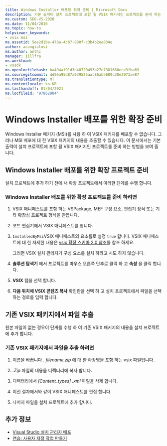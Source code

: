 ```yaml
---
title: Windows Installer 배포용 확장 준비 | Microsoft Docs
description: 기본 출력이 설치 프로젝트에 포함 될 VSIX 패키지인 프로젝트를 준비 하는 방법에 대해 알아봅니다.
ms.custom: SEO-VS-2020
ms.date: 11/04/2016
ms.topic: how-to
helpviewer_keywords:
- vsix msi
ms.assetid: 5ee2d1ba-478a-4cb7-898f-c3b4b2ee834e
author: acangialosi
ms.author: anthc
manager: jillfra
ms.workload:
- vssdk
ms.openlocfilehash: ba494af91d3d40720493b27e7381660ece3fba69
ms.sourcegitcommit: dd96a95d87a039525aac86abe689c30e2073ae87
ms.translationtype: MT
ms.contentlocale: ko-KR
ms.lasthandoff: 01/04/2021
ms.locfileid: "97862904"
---
```

# <a name="prepare-extensions-for-windows-installer-deployment"></a>Windows Installer 배포를 위한 확장 준비
Windows Installer 패키지 (MSI)를 사용 하 여 VSIX 패키지를 배포할 수 없습니다. 그러나 MSI 배포에 대 한 VSIX 패키지의 내용을 추출할 수 있습니다. 이 문서에서는 기본 출력이 설치 프로젝트에 포함 될 VSIX 패키지인 프로젝트를 준비 하는 방법을 보여 줍니다.

## <a name="prepare-an-extension-project-for-windows-installer-deployment"></a>Windows Installer 배포를 위한 확장 프로젝트 준비
 설치 프로젝트에 추가 하기 전에 새 확장 프로젝트에서 이러한 단계를 수행 합니다.

### <a name="to-prepare-an-extension-project-for-windows-installer-deployment"></a>Windows Installer 배포를 위한 확장 프로젝트를 준비 하려면

1. VSIX 매니페스트를 포함 하는 VSPackage, MEF 구성 요소, 편집기 장식 또는 기타 확장성 프로젝트 형식을 만듭니다.

2. 코드 편집기에서 VSIX 매니페스트를 엽니다.

3. `InstalledByMsi`VSIX 매니페스트의 요소를로 설정 `true` 합니다. VSIX 매니페스트에 대 한 자세한 내용은 [vsix 확장 스키마 2.0 참조](../extensibility/vsix-extension-schema-2-0-reference.md)를 참조 하세요.

     그러면 VSIX 설치 관리자가 구성 요소를 설치 하려고 시도 하지 않습니다.

4. **솔루션 탐색기** 에서 프로젝트를 마우스 오른쪽 단추로 클릭 하 고 **속성** 을 클릭 합니다.

5. **VSIX** 탭을 선택 합니다.

6. **다음 위치에 VSIX 콘텐츠 복사** 확인란을 선택 하 고 설치 프로젝트에서 파일을 선택 하는 경로를 입력 합니다.

## <a name="extract-files-from-an-existing-vsix-package"></a>기존 VSIX 패키지에서 파일 추출
 원본 파일이 없는 경우이 단계를 수행 하 여 기존 VSIX 패키지의 내용을 설치 프로젝트에 추가 합니다.

### <a name="to-extract-files-from-an-existing-vsix-package"></a>기존 VSIX 패키지에서 파일을 추출 하려면

1. 이름을 바꿉니다 *.* *filename.zip* 에 대 한 확장명을 포함 하는 vsix 파일입니다 *.*

2. *.Zip* 파일의 내용을 디렉터리에 복사 합니다.

3. 디렉터리에서 *[Content_types] .xml* 파일을 삭제 합니다.

4. 이전 절차에서와 같이 VSIX 매니페스트를 편집 합니다.

5. 나머지 파일을 설치 프로젝트에 추가 합니다.

## <a name="see-also"></a>추가 정보
- [Visual Studio 설치 관리자 배포](/previous-versions/2kt85ked(v=vs.120))
- [연습: 사용자 지정 작업 만들기](/previous-versions/visualstudio/visual-studio-2010/d9k65z2d(v=vs.100))